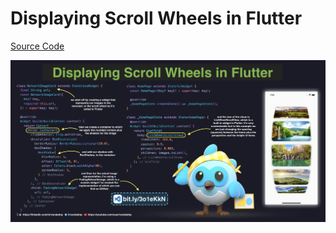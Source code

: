 # Displaying Scroll Wheels in Flutter

[Source Code](displaying-scroll-wheels-in-flutter.dart)

![](displaying-scroll-wheels-in-flutter.jpg)
